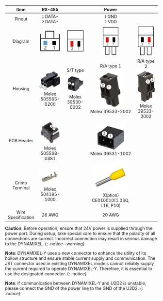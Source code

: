 
|     Item     |                            RS-485                   |         |                                           Power                                            | |
|:------------:|:-----------------------------------------------------:|:-------:|:------------------------------------------------------------------------------------------:|:--:|
|  Pinout      |                   `1` DATA+<br />`2` DATA-              |    |                                    `1` GND<br /> `2` VDD                                     | 
|  Diagram  | ![](/assets/images/dxl/y/molex_505565-0200_diagram.jpg) | ![](/assets/images/dxl/y/molex_39500-0002_diagram.jpg) | ![](/assets/images/dxl/y/molex_39503-2002_diagram.jpg) | ![](/assets/images/dxl/y/molex_39503-3002_diagram.jpg)  | 
|   Housing    | ![](/assets/images/dxl/y/molex_505565-0200.jpg)<br />Molex 505565-0200 |  S/T type<br />![](/assets/images/dxl/y/molex_39530-0002.jpg)<br />Molex 39530-0002       |  R/A type 1<br />![](/assets/images/dxl/y/molex_39533-2002.jpg)<br />Molex 39533-2002 | R/A type 2<br />![](/assets/images/dxl/y/molex_39533-3002.jpg)<br />Molex 39533-3002   | 
| PCB Header   | ![](/assets/images/dxl/y/molex_505568-0381.jpg)<br />Molex 505568-0381 |       |  ![](/assets/images/dxl/y/molex_39531-1002.jpg)<br />Molex 39531-1002 |                                     |
| Crimp Terminal | ![](/assets/images/dxl/y/molex_504185-1000.png)<br />Molex 504185-1000    |      |  ![](/assets/images/dxl/y/option_ce010010.png)<br />(Option) CE010010(1.0SQ, L16, P10) |                                     |    
|  Wire Specification    |                            26 AWG                           |                       |                    20 AWG                                   |                                      |

**Caution**: Before operation, ensure that 24V power is supplied through the power port. During setup, take special care to ensure that the polarity of all connections are correct. Incorrect connection may result in serious damage to the DYNAMIXEL.
{: .notice--warning}

**Note**: DYNAMIXEL-Y uses a new connector to enhance the utility of its hollow structure and ensure stable current supply and communication. The JST connector used in existing DYNAMIXEL models cannot reliably supply the current required to operate DYNAMIXEL-Y. Therefore, it is essential to use the designated connector.
{: .notice}

**Note**: If communication between DYNAMIXEL-Y and U2D2 is unstable, please connect the GND of the power line to the GND of the U2D2.
{: .notice}